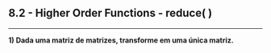 ## 8.2 - Higher Order Functions - reduce( )

<hr>

**1) Dada uma matriz de matrizes, transforme em uma única matriz.**

